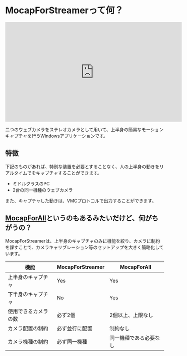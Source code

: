 # MocapForStreamerって何？

<iframe width="560" height="315" src="https://www.youtube.com/embed/PeQOcDB1x8A" title="YouTube video player" frameborder="0" allow="accelerometer; autoplay; clipboard-write; encrypted-media; gyroscope; picture-in-picture" allowfullscreen></iframe>

二つのウェブカメラをステレオカメラとして用いて、上半身の簡易なモーションキャプチャを行うWindowsアプリケーションです。

## 特徴

下記のものがあれば、特別な装置を必要とすることなく、人の上半身の動きをリアルタイムでをキャプチャすることができます。

- ミドルクラスのPC
- 2台の同一機種のウェブカメラ

また、キャプチャした動きは、VMCプロトコルで出力することができます。

## [MocapForAll](https://akiya-research-institute.github.io/MocapForAll-Manual/)というのもあるみたいだけど、何がちがうの？

MocapForStreamerは、上半身のキャプチャのみに機能を絞り、カメラに制約を課すことで、カメラキャリブレーション等のセットアップを大きく簡略化しています。

| 機能 | MocapForStreamer | MocapForAll |
| ------- | ---------------- | ----------- |
| 上半身のキャプチャ |Yes|Yes|
| 下半身のキャプチャ |No|Yes|
| 使用できるカメラの数|必ず2個|2個以上、上限なし|
| カメラ配置の制約|必ず並行に配置|制約なし|
| カメラ機種の制約|必ず同一機種|同一機種である必要なし|
